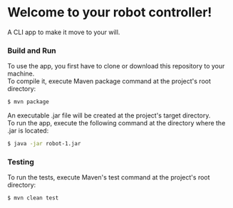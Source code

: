# Welcome to your robot controller!
A CLI app to make it move to your will.  
### Build and Run
To use the app, you first have to clone or download this repository to your machine.  
To compile it, execute Maven package command at the project's root directory:
``` Bash
$ mvn package
```
An executable .jar file will be created at the project's target directory.  
To run the app, execute the following command at the directory where the .jar is located:
``` Bash
$ java -jar robot-1.jar
```
### Testing
To run the tests, execute Maven's test command at the project's root directory:
``` Bash
$ mvn clean test
```

